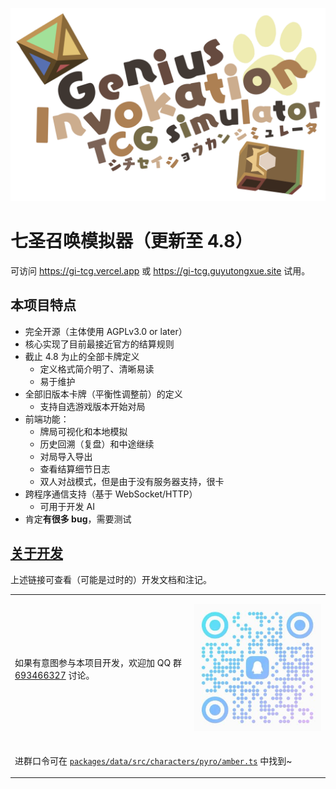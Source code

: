 <center>

![logo](./docs/images/logo.png)

</center>

# 七圣召唤模拟器（更新至 4.8）

可访问 https://gi-tcg.vercel.app 或 https://gi-tcg.guyutongxue.site 试用。

## 本项目特点

- 完全开源（主体使用 AGPLv3.0 or later）
- 核心实现了目前最接近官方的结算规则
- 截止 4.8 为止的全部卡牌定义
  - 定义格式简介明了、清晰易读
  - 易于维护
- 全部旧版本卡牌（平衡性调整前）的定义
  - 支持自选游戏版本开始对局
- 前端功能：
  - 牌局可视化和本地模拟
  - 历史回溯（复盘）和中途继续
  - 对局导入导出
  - 查看结算细节日志
  - 双人对战模式，但是由于没有服务器支持，很卡
- 跨程序通信支持（基于 WebSocket/HTTP）
  - 可用于开发 AI
- 肯定**有很多 bug**，需要测试

## [关于开发](./docs/development/README.md)

上述链接可查看（可能是过时的）开发文档和注记。

<table>
<tbody>
<tr>
<td>

如果有意图参与本项目开发，欢迎加 QQ 群 [693466327](https://qm.qq.com/q/X7XpZg4rW8) 讨论。

</td>
<td>

[![qq_group_qr](./docs/images/qq_group.jpg)](https://qm.qq.com/q/X7XpZg4rW8)

</td>
<tr>
<td colspan="2">

进群口令可在 [`packages/data/src/characters/pyro/amber.ts`](./packages/data/src/characters/pyro/amber.ts) 中找到~

</td>
</tr>
</tbody>
</table>


